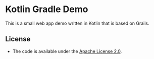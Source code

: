 # Kotlin Gradle Demo
This is a small web app demo written in Kotlin that is based on Grails.

## License
- The code is available under the [Apache License 2.0](https://github.com/FSteitz/kotlin-grails-demo/blob/master/LICENSE.md).
